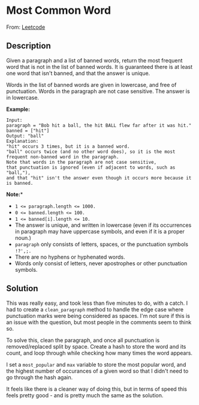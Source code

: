 # Most Common Word

From: [Leetcode](https://leetcode.com/problems/most-common-word/)

## Description

Given a paragraph and a list of banned words, return the most frequent word that is not in the list of banned words.  It is guaranteed there is at least one word that isn't banned, and that the answer is unique.

Words in the list of banned words are given in lowercase, and free of punctuation.  Words in the paragraph are not case sensitive.  The answer is in lowercase.

 
**Example:**

```
Input: 
paragraph = "Bob hit a ball, the hit BALL flew far after it was hit."
banned = ["hit"]
Output: "ball"
Explanation: 
"hit" occurs 3 times, but it is a banned word.
"ball" occurs twice (and no other word does), so it is the most frequent non-banned word in the paragraph. 
Note that words in the paragraph are not case sensitive,
that punctuation is ignored (even if adjacent to words, such as "ball,"), 
and that "hit" isn't the answer even though it occurs more because it is banned.
```

**Note:***

* `1 <= paragraph.length <= 1000.`
* `0 <= banned.length <= 100.`
* `1 <= banned[i].length <= 10.`
* The answer is unique, and written in lowercase (even if its occurrences in paragraph may have uppercase symbols, and even if it is a proper noun.)
* `paragraph` only consists of letters, spaces, or the punctuation symbols `!?',;.`
* There are no hyphens or hyphenated words.
* Words only consist of letters, never apostrophes or other punctuation symbols.


## Solution

This was really easy, and took less than five minutes to do, with a catch. I had to create a `clean_paragraph` method to handle the edge case where punctuation marks were being considered as spaces. I'm not sure if this is an issue with the question, but most people in the comments seem to think so.

To solve this, clean the paragraph, and once all punctuation is removed/replaced split by space. Create a hash to store the word and its count, and loop through while checking how many times the word appears.

I set a `most_popular` and `max` variable to store the most popular word, and the highest number of occurances of a given word so that I didn't need to go through the hash again.

It feels like there is a cleaner way of doing this, but in terms of speed this feels pretty good - and is pretty much the same as the solution.